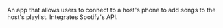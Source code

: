 An app that allows users to connect to a host's phone to add songs to the host's playlist. Integrates Spotify's API. 